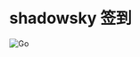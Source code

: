 # shadowsky 签到

![Go](https://github.com/abowloflrf/shadowsky-qiandao/workflows/Go/badge.svg?branch=master)